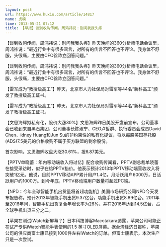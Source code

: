 ```yaml
---
layout: post
url: https://www.huxiu.com/article/14817
name: 虎嗅
time: 2013-05-21 07:12
title: 【早报】谈到收购传闻，周鸿祎说：别问我我头疼
---
```

【谈到收购传闻，周鸿祎说：别问我我头疼】昨天晚间的360分析师电话会议里，周鸿祎说：“最近行业中有很多谣言，对所有的传言不回答也不评论。我身体不舒服，头很痛，主要由CFO徐祚立回答问题。”

【谈到收购传闻，周鸿祎说：别问我我头疼】昨天晚间的360分析师电话会议里，周鸿祎说：“最近行业中有很多谣言，对所有的传言不回答也不评论。我身体不舒服，头很痛，主要由CFO徐祚立回答问题。”

【雷军成为“教授级高工”】昨天，北京市人力社保局对雷军等44名“新科高工”颁发了教授级高工证书。

【雷军成为“教授级高工”】昨天，北京市人力社保局对雷军等44名“新科高工”颁发了教授级高工证书。

【文思海辉拟私有化，股价大涨30%】文思海辉昨日美股开盘前宣布，公司董事会已收到来自黑石集团、公司董事长陈淑宁、CEO卢哲群、执行委员会成员David Chen、idney Huang和Jun Su的非约束性的私有化提议，将以每股美国存托股(ADS)7.5美元的价格收购不属于买方联盟的剩余股份。

首次影响，文思海辉收盘大涨30.61%，报6.87美元。

【PPTV单晓蕾：年内移动端收入将过亿】配合收购传闻看，PPTV副总裁单晓蕾在接受采访时，似乎在给PPTV抬价。他表示预计2013年PPTV移动端营收收入将突破1亿元。他说，目前PPTV移动APP累计用户1.4亿，月活跃用户6000万，日活跃用户约1000万。到今年底，PPTV移动端用户数量将超过PC端。

【NPD：今年全球智能手机出货量将首超功能机】美国市场研究公司NPD今天发布报告称，预计2013年智能手机出货9.37亿台，功能手机出货8.89亿台。2011年至2016年间，智能手机出货复合年增长率为26%，并在2016年达到14.5亿台，占全球手机出货三分之二。

【苹果在测试iWatch新屏幕？】日本科技博客Macotakara透露，苹果公司可能正在试产专供iWatch智能手表使用的1.5 英寸OLED屏幕。据台湾经济日报称，苹果公司的供应商富士康已接到1000件左右iWatch的订单。但富士康表示，本次生产只是一次尝试。

